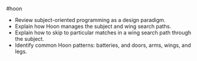 #hoon 

- Review subject-oriented programming as a design paradigm.
- Explain how Hoon manages the subject and wing search paths.
- Explain how to skip to particular matches in a wing search path through the subject.
- Identify common Hoon patterns: batteries, and doors, arms, wings, and legs.
